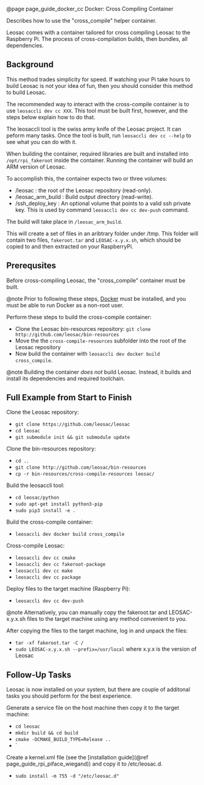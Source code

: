 @page page_guide_docker_cc Docker: Cross Compiling Container

Describes how to use the "cross_compile" helper container.
 
Leosac comes with a container tailored for cross compiling Leosac to the Raspberry Pi.
The process of cross-compilation builds, then bundles, all dependencies.


Background
----------

This method trades simplicity for speed. If watching your Pi take hours to build Leosac is not your idea of fun, then you should consider this method to build Leosac.

The recommended way to interact with the cross-compile container is to use `leosaccli dev cc XXX`. 
This tool must be built first, however, and the steps below explain how to do that.

The leosaccli tool is the swiss army knife of the Leosac project. It can peform many tasks.
Once the tool is built, run `leosaccli dev cc --help` to see what you can do with it.

When building the container, required libraries are built and installed into `/opt/rpi_fakeroot` inside the container.
Running the container will build an ARM version of Leosac. 

To accomplish this, the container expects two or three volumes:
  + /leosac : the root of the Leosac repository (read-only).
  + /leosac_arm_build : Build output directory (read-write).
  + /ssh_deploy_key : An optional volume that points to a valid ssh private key.
    This is used by command `leosaccli dev cc dev-push` command.
  
The build will take place in `/leosac_arm_build`.

This will create a set of files in an aribtrary folder under /tmp. This folder will contain two files, `fakeroot.tar` and `LEOSAC-x.y.x.sh`, which should be copied to and then extracted on your RaspberryPi.


Prerequsites
------------

Before cross-compiling Leosac, the "cross_compile" container must be built.

@note Prior to following these steps, [Docker](https://docs.docker.com/get-started/) must be installed, and you must be able to run Docker as a non-root user.

Perform these steps to build the cross-compile container:
  + Clone the Leosac bin-resources repository: `git clone http://github.com/leosac/bin-resources`
  + Move the the `cross-compile-resources` subfolder into the root of the Leosac repository
  + Now build the container with `leosaccli dev docker build cross_compile`.

@note Building the container *does not* build Leosac. Instead, it builds and install its dependencies and required toolchain.


Full Example from Start to Finish
---------------------------------

Clone the Leosac repository:
  + `git clone https://github.com/leosac/leosac`
  + `cd leosac`
  + `git submodule init && git submodule update`

Clone the bin-resources repository:
  + `cd ..`
  + `git clone http://github.com/leosac/bin-resources`
  + `cp -r bin-resources/cross-compile-resources leosac/`
  
Build the leosaccli tool:
  + `cd leosac/python`
  + `sudo apt-get install python3-pip`
  + `sudo pip3 install -e .`

Build the cross-compile container:
  + `leosaccli dev docker build cross_compile`
  
Cross-compile Leosac:
  + `leosaccli dev cc cmake`
  + `leosaccli dev cc fakeroot-package`
  + `leosaccli dev cc make`
  + `leosaccli dev cc package`

Deploy files to the target machine (Raspberry Pi):
  + `leosaccli dev cc dev-push`

@note Alternatively, you can manually copy the fakeroot.tar and LEOSAC-x.y.x.sh files to the target machine using any method convenient to you.

After copying the files to the target machine, log in and unpack the files:
  + `tar -xf fakeroot.tar -C /`
  + `sudo LEOSAC-x.y.x.sh --prefix=/usr/local` where x.y.x is the version of Leosac


Follow-Up Tasks
---------------

Leosac is now installed on your system, but there are couple of additonal tasks you should perform for the best experience.

Generate a service file on the host machine then copy it to the target machine:
  + `cd leosac`
  + `mkdir build && cd build`
  + `cmake -DCMAKE_BUILD_TYPE=Release ..`
  + `

Create a kernel.xml file (see the [installation guide](@ref page_guide_rpi_piface_wiegand)) and copy it to /etc/leosac.d.
  + `sudo install -m 755 -d "/etc/leosac.d"`
